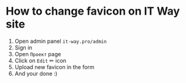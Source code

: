 # How to change favicon on IT Way site

1. Open admin panel `it-way.pro/admin`
2. Sign in
3. Open `Проект` page
4. Click on `Edit` ✏ icon
5. Upload new favicon in the form
6. And your done :)
